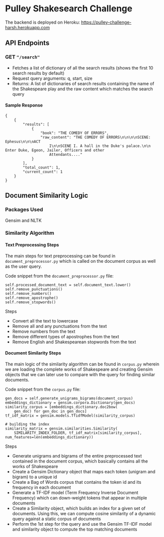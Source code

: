 # Pulley Shakesearch Challenge

The backend is deployed on Heroku: https://pulley-challenge-harsh.herokuapp.com

## API Endpoints

### GET ```"/search"```

- Fetches a list of dictionary of all the search results (shows the first 10 search results by default)
- Request query arguments: q, start, size
- Returns: A list of dictionaries of search results containing the name of the Shakespeare play and the raw content which matches the search query

#### Sample Response

```
{
    {
        "results": [
            {
                "book": "THE COMEDY OF ERRORS",
                "raw_content": "THE COMEDY OF ERRORS\n\n\n\nSCENE: Ephesus\n\n\nACT
                    I\n\nSCENE I. A hall in the Duke's palace.\n\n Enter Duke, Egeon, Jailer, Officers and other
                    Attendants...."
            }
        ],
        "total_count": 1,
        "current_count": 1
    }
}
```

## Document Similarity Logic

### Packages Used

Gensim and NLTK

### Similarity Algorithm

#### Text Preprocessing Steps

The main steps for text preprocessing can be found in `document_preprocessor.py` which is called on the document corpus as well as the user query.

Code snippet from the `document_preprocessor.py` file:

```
self.processed_document_text = self.document_text.lower()
self.remove_punctuations()
self.remove_numbers()
self.remove_apostrophe()
self.remove_stopwords()
```

Steps
- Convert all the text to lowercase
- Remove all and any punctuations from the text
- Remove numbers from the text
- Remove different types of apostrophes from the text
- Remove English and Shakespearean stopwords from the text

#### Document Similarity Steps

The main logic of the similarity algorithm can be found in `corpus.py` wherein we are loading the complete works of Shakespeare and creating Gensim objects that we can later use to compare with the query for finding similar documents.

Code snippet from the `corpus.py` file:

```
gen_docs = self.generate_unigrams_bigrams(document_corpus)
embeddings_dictionary = gensim.corpora.Dictionary(gen_docs)
similarity_corpus = [embeddings_dictionary.doc2bow(
    gen_doc) for gen_doc in gen_docs]
tf_idf_matrix = gensim.models.TfidfModel(similarity_corpus)

# building the index
similarity_matrix = gensim.similarities.Similarity(
    SIMILARITY_INDEX_FOLDER, tf_idf_matrix[similarity_corpus], num_features=len(embeddings_dictionary))
```

Steps
- Generate unigrams and bigrams of the entire preprocessed text contained in the document corpus, which basically contains all the works of Shakespeare
- Create a Gensim Dictionary object that maps each token (unigram and bigram) to a unique id
- Create a Bag of Words corpus that contains the token id and its frequency in each document
- Generate a TF-IDF model (Term Frequency Inverse Document Frequency) which can down-weight tokens that appear in multiple documents
- Create a Similarity object, which builds an index for a given set of documents. Using this, we can compute cosine similarity of a dynamic query against a static corpus of documents
- Perform the 1st step for the query and use the Gensim TF-IDF model and similarity object to compute the top matching documents